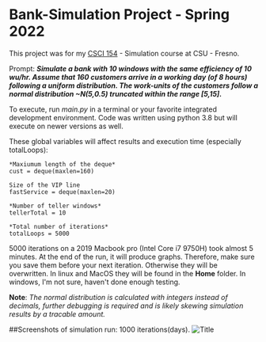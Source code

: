 # Bank-Simulation Project - Spring 2022
This project was for my [CSCI 154](https://www.fresnostate.edu/catalog/courses-by-department/computer-science/#csci154) - Simulation course at CSU - Fresno.

Prompt:
***Simulate a bank with 10 windows with the same efficiency of 10 wu/hr. Assume that 160 customers arrive in a working day (of 8 hours) following a uniform distribution. The work-units of the customers follow a normal distribution ~N(5,0.5) truncated within the range [5,15].***

To execute, run *main.py* in a terminal or your favorite integrated development environment. Code was written using python 3.8 but will execute on newer versions as well.

These global variables will affect results and execution time (especially totalLoops):
```
*Maxiumum length of the deque*
cust = deque(maxlen=160)

Size of the VIP line
fastService = deque(maxlen=20)

*Number of teller windows*
tellerTotal = 10

*Total number of iterations*
totalLoops = 5000
```

5000 iterations on a 2019 Macbook pro (Intel Core i7 9750H) took almost 5 minutes. At the end of the run, it will produce graphs. Therefore, make sure you save them before your next iteration. Otherwise they will be overwritten. In linux and MacOS they will be found in the **Home** folder. In windows, I'm not sure, haven't done enough testing. 

**Note**: *The normal distribution is calculated with integers instead of decimals, further debugging is required and is likely skewing simulation results by a tracable amount.*

##Screenshots of simulation run: 1000 iterations(days).
![Title](githubLinkToPhoto?raw=true)
